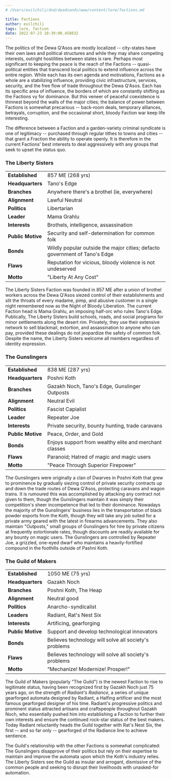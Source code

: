 ```yaml
---
# /Users/evilchili/dnd/deadsands/www/content/lore/factions.md

title: Factions
author: evilchili
tags: lore, faction
date: 2022-07-23 10:39:00.458832
---
```


The politics of the Dewa Q'Asos are mostly localized -- city-states have their own laws and political structures and while they may share competing interests, outright hostilities between states is rare. Perhaps most significant to keeping the peace is the reach of the Factions -- quasi-political entities that transcend local politics to extend influence across the entire region. While each has its own agenda and motivations, Factions as a whole are a stabilizing influence, providing civic infrastructure, services, security, and the free flow of trade throughout the Dewa Q'Asos. Each has its specific area of influence, the borders of which are constantly shifting as the Factions vy for dominance. But this veneer of peaceful coexistence is thinnest beyond the walls of the major cities; the balance of power between Factions is somewhat precarious -- back-room deals, temporary alliances, betrayals, corruption, and the occasional short, bloody Faction war keep life interesting. 

The difference between a Faction and a garden-variety criminal syndicate is one of legitimacy -- purchased through regular tithes to towns and cities -- that grant a Fraction the ability to operate openly. It is therefore in the current Factions' best interests to deal aggressively with any groups that seek to upset the status quo.

### The Liberty Sisters

| | |
|-----------------|----------------|
| **Established**    |  857 ME (268 yrs) |
| **Headquarters**   |  Tano's Edge |
| **Branches**       |  Anywhere there's a brothel (ie, everywhere) |
| **Alignment**      |  Lawful Neutral |
| **Politics**       |  Libertarian |
| **Leader**         |  Mama Grahlu |
| **Interests**      |  Brothels, intelligence, assassination |
| **Public Motive**  |  Security and self-determination for common folk   |
| **Bonds**          |  Wildly popular outside the major cities; defacto government of Tano's Edge |
| **Flaws**          |  Reputation for vicious, bloody violence is not undeserved |
| **Motto**          |  "Liberty At Any Cost" |

The Liberty Sisters Faction was founded in 857 ME after a union of brothel workers across the Dewa Q'Asos siezed control of their establishments and slit the throats of every madame, pimp, and abusive customer in a single night remembered now as the Night of Bloody Liberation. The current Faction head is  Mama Grahlu, an imposing half-orc who rules Tano's Edge. Publically, The Liberty Sisters build schools, roads, and social programs for minor settlements along the desert rim. Privately, they use their extensive network to sell blackmail, extortion, and assassination to anyone who can pay, provided these dealings do not jeopardize the safety of common folk. Despite the name, the Liberty Sisters welcome all members regardless of identity expression.

### The Gunslingers

| | |
|-----------------|----------------|
| **Established**     |  838 ME (287 yrs) |
| **Headquarters**    |  Poshni Koth |
| **Branches**        |  Gazakh Noch, Tano's Edge, Gunslinger Outposts |
| **Alignment**       |  Neutral Evil |
| **Politics**        |  Fascist Capialist |
| **Leader**          |  Repeater Joe |
| **Interests**       |  Private security, bounty hunting, trade caravans |
| **Public Motive**   |  Peace, Order, and Gold |
| **Bonds**           |  Enjoys support from wealthy elite and merchant classes |
| **Flaws**           |  Paranoid; Hatred of magic and magic users |
| **Motto**           |  "Peace Through Superior Firepower" |

The Gunslingers were originally a clan of Dwarves in Poshni Koth that grew to prominence by gradually siezing control of private security contracts up and down the trade routes of Dewa Q'Asos, protecting caravans and wagon trains. It is rumoured this was accomplished by attacking any contract not given to them, though the Gunslingers maintain it was simply their competition's sheer  incompetence that led to their dominance. Nowadays the majority of the Gunslingers' business lies in the transportation of black powder exports from the Koth, though they will take any job suited for a private army geared with the latest in firearms advancements. They also maintain "Outposts," small groups of Gunslingers for hire by private citizens at frequently extortionate  rates, though discounts are readily available for any bounty on magic users. The Gunslingers are controlled by Repeater Joe, a grizzled, one-eyed dwarf who maintains a heavily-fortified compound in the foothills outside of Pashni Koth.


### The Guild of Makers

| | |
|-----------------|----------------|
| **Established**  | 1050 ME (75 yrs)
| **Headquarters** |Gazakh Noch
| **Branches**     |Poshni Koth, The Heap 
| **Alignment**    |Neutral good
| **Politics**     |Anarcho-syndicalist
| **Leaders**      |Radiant, Rat's Nest Six
| **Interests**    |Artificing, gearforging
| **Public Motive** | Support and develop technological innovators
| **Bonds**         | Believes technology will solve all society's problems
| **Flaws**        | Believes technology will solve all society's problems
| **Motto**        | "Mechanize! Modernize! Prosper!"

The Guild of Makers (popularly "The Guild") is the newest Faction to rise to legitimate status, having been recognized first by Gazakh Noch just 75 years ago, on the strength of *Radiant's Radiance*, a series of unique gearforged automata designed by Radiant, a Halfing artificer and the most famous gearforged designer of his time. Radiant's progressive politics and prominent status attracted artisans and craftspeople throughout Gazakh Noch, who essentially pushed him into establishing a Faction to further their own interests and ensure the continued rock-star status of the best makers. Today Radiant reluctantly heads the Guild together with Rat's Nest Six, the first -- and so far only -- gearforged of the Radiance line to achieve sentience.

The Guild's relationship with the other Factions is somewhat complicated: The Gunslingers disapprove of their politics but rely on their expertise to maintain and improve the automata upon which the Koth's industry relies. The Liberty Sisters see the Guild as insular and arrogant, dismissive of the common people and seeking to disrupt their livelihoods with unasked-for automation.
